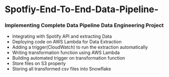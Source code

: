 # Spotfiy-End-To-End-Data-Pipeline-
### Implementing Complete Data Pipeline Data Engineering Project 

- Integrating with Spotify API and extracting Data
- Deploying code on AWS Lambda for Data Extraction
- Adding a trigger(CloudWatch) to run the extraction automatically
- Writing transformation function using AWS Lambda
- Building automated trigger on transformation function
- Store files on S3 properly 
- Storing all transformed csv files into Snowflake
   
